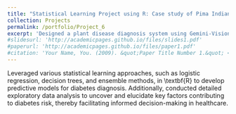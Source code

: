```yaml
---
title: "Statistical Learning Project using R: Case study of Pima Indian Diabetes Dataset"
collection: Projects
permalink: /portfolio/Project_6
excerpt: 'Designed a plant disease diagnosis system using Gemini-Vision-Pro for extracting visual features and generating symptom descriptions from images. Integrated these insights with a multi-modal fusion model to compare symptom based and image-based classification methods, improving classification accuracy.'
#slidesurl: 'http://academicpages.github.io/files/slides1.pdf'
#paperurl: 'http://academicpages.github.io/files/paper1.pdf'
#citation: 'Your Name, You. (2009). &quot;Paper Title Number 1.&quot; <i>Journal 1</i>. 1(1).'
---
```


Leveraged various statistical learning approaches, such as logistic regression, decision trees, and ensemble methods, in \textbf{R} to develop predictive models for diabetes diagnosis. Additionally, conducted detailed exploratory data analysis to uncover and elucidate key factors contributing to diabetes risk, thereby facilitating informed decision-making in healthcare. 